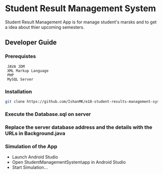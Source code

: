 # Student Result Management System

Student Result Management App is for manage student's marsks and to get a idea about thier upcoming semesters.


## Developer Guide

### Prerequistes 
     JAVA JDM
     XML Markup Language
     PHP
     MySQL Server

### Installation
```sh
git clone https://github.com/IshanMK/e18-student-results-management-system.git
```

### Execute the Database.sql on server
### Replace the server database address and the details with the URLs in Background.java
### Simulation of the App

* Launch Android Studio
* Open StudentManagementSystem\app in Android Studio
* Start Simulation... 
